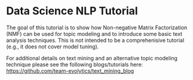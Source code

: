 # Data Science NLP Tutorial

The goal of this tutorial is to show how Non-negative Matrix Factorization (NMF) can be used for topic modeling and to introduce some basic text analysis techniques.  This is not intended to be a comprehenisive tutorial (e.g., it does not cover model tuning).  

For additional details on text mining and an alternative topic modeling technique please see the following blogs/tutorials here: 
https://github.com/team-evolytics/text_mining_blog
 
